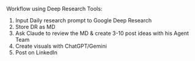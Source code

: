 Workflow using Deep Research Tools: 
1. Input Daily research prompt to Google Deep Research 
2. Store DR as MD 
3. Ask Claude to review the MD & create 3-10 post ideas with his Agent Team 
4. Create visuals with ChatGPT/Gemini 
5. Post on LinkedIn 